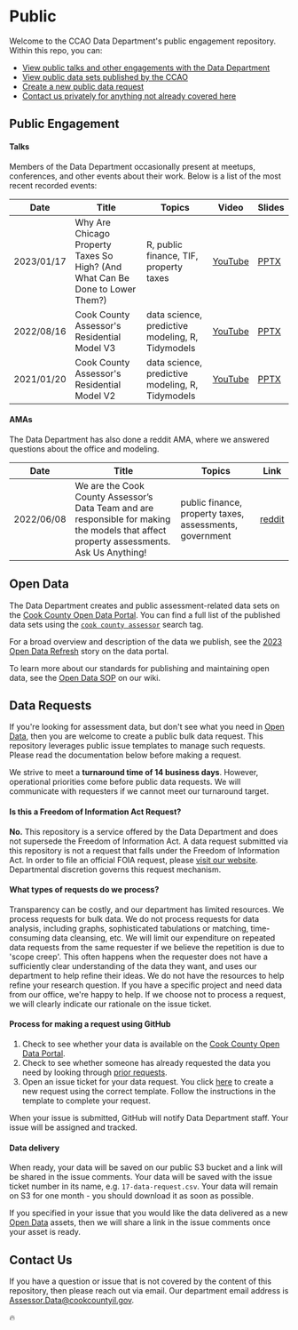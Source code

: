 # Public

Welcome to the CCAO Data Department's public engagement repository. Within this repo, you can:

- [View public talks and other engagements with the Data Department](#public-engagement)
- [View public data sets published by the CCAO](#open-data)
- [Create a new public data request](#data-requests)
- [Contact us privately for anything not already covered here](#contact-us)

## Public Engagement

#### Talks

Members of the Data Department occasionally present at meetups, conferences, and other events about their work. Below is a list of the most recent recorded events:

| Date       | Title                                                                         | Topics                                                      | Video                                   | Slides                                                                                               |
|------------|-------------------------------------------------------------------------------|-------------------------------------------------------------|-----------------------------------------|------------------------------------------------------------------------------------------------------|
| 2023/01/17 | Why Are Chicago Property Taxes So High? (And What Can Be Done to Lower Them?) | R, public finance, TIF, property taxes                      | [YouTube](https://youtu.be/zp5dHWnk2NE) | [PPTX](https://github.com/ccao-data/public/raw/main/presentations/2023-01-17_Chi-Hack-Night.pptx)    |
| 2022/08/16 | Cook County Assessor's Residential Model V3                                   | data science, predictive modeling, R, Tidymodels            | [YouTube](https://youtu.be/h0pwAr-WYxI) | [PPTX](https://github.com/ccao-data/public/raw/main/presentations/2022-08-16_Chi-Hack-Night.pptx)    |
| 2021/01/20 | Cook County Assessor's Residential Model V2                                   | data science, predictive modeling, R, Tidymodels            | [YouTube](https://youtu.be/6rd-xYJb27Q) | [PPTX](https://github.com/ccao-data/public/raw/main/presentations/2021-01-20_Chi-Hack-Night.pptx)    |

#### AMAs

The Data Department has also done a reddit AMA, where we answered questions about the office and modeling.

| Date       | Title                                                                                                                                    | Topics                                                      | Link                                                                                                       |
|------------|------------------------------------------------------------------------------------------------------------------------------------------|-------------------------------------------------------------|------------------------------------------------------------------------------------------------------------|
| 2022/06/08 | We are the Cook County Assessor’s Data Team and are responsible for making the models that affect property assessments. Ask Us Anything! | public finance, property taxes, assessments, government     | [reddit](https://old.reddit.com/r/chicago/comments/v7rvqm/we_are_the_cook_county_assessors_data_team_and/) |

## Open Data

The Data Department creates and public assessment-related data sets on the [Cook County Open Data Portal](https://datacatalog.cookcountyil.gov). You can find a full list of the published data sets using the [`cook county assessor`](https://datacatalog.cookcountyil.gov/browse?tags=cook+county+assessor) search tag.

For a broad overview and description of the data we publish, see the [2023 Open Data Refresh](https://datacatalog.cookcountyil.gov/stories/s/9bqn-cfsv) story on the data portal.

To learn more about our standards for publishing and maintaining open data, see the [Open Data SOP](https://github.com/ccao-data/wiki/blob/master/SOPs/Open-Data.md) on our wiki.

## Data Requests

If you're looking for assessment data, but don't see what you need in [Open Data](#open-data), then you are welcome to create a public bulk data request. This repository leverages public issue templates to manage such requests. Please read the documentation below before making a request.

We strive to meet a **turnaround time of 14 business days**. However, operational priorities come before public data requests. We will communicate with requesters if we cannot meet our turnaround target.

#### Is this a Freedom of Information Act Request?

**No.** This repository is a service offered by the Data Department and does not supersede the Freedom of Information Act. A data request submitted via this repository is not a request that falls under the Freedom of Information Act. In order to file an official FOIA request, please [visit our website](https://www.cookcountyassessor.com/foia-freedom-information). Departmental discretion governs this request mechanism.

#### What types of requests do we process?

Transparency can be costly, and our department has limited resources. We process requests for bulk data. We do not process requests for data analysis, including graphs, sophisticated tabulations or matching, time-consuming data cleansing, etc. We will limit our expenditure on repeated data requests from the same requester if we believe the repetition is due to 'scope creep'. This often happens when the requester does not have a sufficiently clear understanding of the data they want, and uses our department to help refine their ideas. We do not have the resources to help refine your research question. If you have a specific project and need data from our office, we're happy to help. If we choose not to process a request, we will clearly indicate our rationale on the issue ticket.

#### Process for making a request using GitHub

1. Check to see whether your data is available on the [Cook County Open Data Portal](https://datacatalog.cookcountyil.gov/browse?tags=cook%20county%20assessor).
2. Check to see whether someone has already requested the data you need by looking through [prior requests](https://github.com/ccao-data/public/issues?q=label%3A%22data+request%22+).
3. Open an issue ticket for your data request. You click [here](https://github.com/ccao-data/public/issues/new?assignees=&labels=data+request&projects=&template=data-request.yml) to create a new request using the correct template. Follow the instructions in the template to complete your request.

When your issue is submitted, GitHub will notify Data Department staff. Your issue will be assigned and tracked.

#### Data delivery

When ready, your data will be saved on our public S3 bucket and a link will be shared in the issue comments. Your data will be saved with the issue ticket number in its name, e.g. `17-data-request.csv`. Your data will remain on S3 for one month - you should download it as soon as possible.

If you specified in your issue that you would like the data delivered as a new [Open Data](#open-data) assets, then we will share a link in the issue comments once your asset is ready.

## Contact Us

If you have a question or issue that is not covered by the content of this repository, then please reach out via email. Our department email address is [Assessor.Data@cookcountyil.gov](mailto:Assessor.Data@cookcountyil.gov).

:fire:
